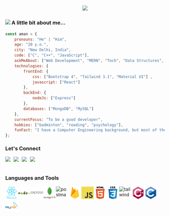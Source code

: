 
<h2 align="center">
    <a href="https://git.io/typing-svg">
      <img src="https://readme-typing-svg.herokuapp.com/?lines=Hello,+There!+👋;I+am+Aman....;Nice+to+meet+you!&center=true&size=30">
    </a>
  </h2>
  
  <div align= "left">
  <h3><img src="https://media.giphy.com/media/XptgNeALeb9PPYeX6M/giphy.gif" width="50"> A little bit about me...  </h3>
  
  ```javascript
  const aman = {
      pronouns: "He" | "Him",
      age: "20 y.o.",
      city: "New Delhi, India",
      code: ["C", "C++", "JavaScript"],
      askMeAbout: ["Web Development", "MERN", "Tech", "Data Structures", "Algorithms"],
      technologies: {
          frontEnd: {
              css: ["Bootstrap 4", "Tailwind 3.1", "Material UI"] ,
              javascript: ["React"]
          },
          backEnd: {
              nodeJs: ["Express"]
          },
          databases: ["MongoDB", "MySQL"]
      },
      currentFocus: "To be a good developer",
      hobbies: ["badminton", "reading", "psychology"],
      funFact: "I have a Computer Engineering background, but most of the credit goes to Google and Stack Overflow"
  };
  ```
  </div>  
  
  
  <div align="left">
      <h3>Let's Connect</h3>
      <div>
          <a href="https://linkedin.com/in/amandeep-singh-3105b9207">
              <img align="left" width="26px"
                  src="https://raw.githubusercontent.com/rahuldkjain/github-profile-readme-generator/master/src/images/icons/Social/linked-in-alt.svg" />
          </a>
          <a href="https://www.leetcode.com/ama29n">
              <img align="left" width="26px"
                  src="https://raw.githubusercontent.com/rahuldkjain/github-profile-readme-generator/master/src/images/icons/Social/leet-code.svg" />
          </a>
          <a href="mailto:ama3149n@gmail.com">
              <img align="left" width="26px" src="https://www.vectorlogo.zone/logos/gmail/gmail-icon.svg" />
          </a>
          <a href="https://instagram.com/ama29n">
              <img align="left" width="26px"
                  src="https://raw.githubusercontent.com/rahuldkjain/github-profile-readme-generator/master/src/images/icons/Social/instagram.svg" />
          </a>
      </div>
  </div>
  
  
  <br>
  <br>
  
  
  <div> 
  <h3>Languages and Tools</h3>
  <a target="_blank" rel="noreferrer"> <img align="left" src="https://raw.githubusercontent.com/devicons/devicon/master/icons/react/react-original-wordmark.svg" alt="react" width="40" height="40"/></a>
  <a target="_blank" rel="noreferrer"> <img align="left" src="https://raw.githubusercontent.com/devicons/devicon/master/icons/nodejs/nodejs-original-wordmark.svg" alt="nodejs" width="40" height="40"/> </a> 
  <a target="_blank" rel="noreferrer"> <img align="left" src="https://raw.githubusercontent.com/devicons/devicon/master/icons/express/express-original-wordmark.svg" alt="express" width="40" height="40"/> </a> 
  <a target="_blank" rel="noreferrer"> <img align="left" src="https://raw.githubusercontent.com/devicons/devicon/master/icons/mongodb/mongodb-original-wordmark.svg" alt="mongodb" width="40" height="40"/> </a> 
  <a target="_blank" rel="noreferrer"> <img align="left" src="https://www.vectorlogo.zone/logos/getpostman/getpostman-icon.svg" alt="postman" width="40" height="40"/> </a> 
  <a target="_blank" rel="noreferrer"> <img align="left" src="https://raw.githubusercontent.com/github/explore/80688e429a7d4ef2fca1e82350fe8e3517d3494d/topics/firebase/firebase.png" alt="firebase" width="40" height="40"/> </a> 
  <a target="_blank" rel="noreferrer"> <img align="left" src="https://raw.githubusercontent.com/devicons/devicon/master/icons/javascript/javascript-original.svg" alt="javascript" width="40" height="40"/> </a> 
  <a target="_blank" rel="noreferrer"> <img align="left" src="https://raw.githubusercontent.com/devicons/devicon/master/icons/html5/html5-original-wordmark.svg" alt="html5" width="40" height="40"/> </a> 
  <a target="_blank" rel="noreferrer"> <img align="left" src="https://raw.githubusercontent.com/devicons/devicon/master/icons/css3/css3-original-wordmark.svg" alt="css3" width="40" height="40"/> </a> 
  <a target="_blank" rel="noreferrer"> <img align="left" src="https://www.vectorlogo.zone/logos/tailwindcss/tailwindcss-icon.svg" alt="tailwind" width="40" height="40"/> </a> 
  <a target="_blank" rel="noreferrer"> <img align="left" src="https://raw.githubusercontent.com/devicons/devicon/master/icons/cplusplus/cplusplus-original.svg" alt="cplusplus" width="40" height="40"/> </a> 
  <a target="_blank" rel="noreferrer"> <img align="left" src="https://raw.githubusercontent.com/devicons/devicon/master/icons/c/c-original.svg" alt="c" width="40" height="40"/> </a> 
  <a target="_blank" rel="noreferrer"> <img align="left" src="https://raw.githubusercontent.com/devicons/devicon/master/icons/mysql/mysql-original-wordmark.svg" alt="mysql" width="40" height="40"/> </a> 
  </div>
  
  <br>
  
  <!-- [![Top Langs](https://github-readme-stats.vercel.app/api/top-langs/?username=ama29n)](https://github.com/anuraghazra/github-readme-stats) -->
  

